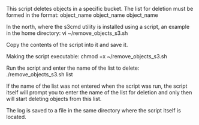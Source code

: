 This script deletes objects in a specific bucket.
The list for deletion must be formed in the format:
object_name
object_name
object_name

In the north, where the s3cmd utility is installed using a script, an example in the home directory:
vi ~/remove_objects_s3.sh

Copy the contents of the script into it and save it.

Making the script executable:
chmod +x ~/remove_objects_s3.sh

Run the script and enter the name of the list to delete:
./remove_objects_s3.sh list

If the name of the list was not entered when the script was run, the script itself will prompt you to enter the name of the list for deletion and only then will start deleting objects from this list.

The log is saved to a file in the same directory where the script itself is located.
